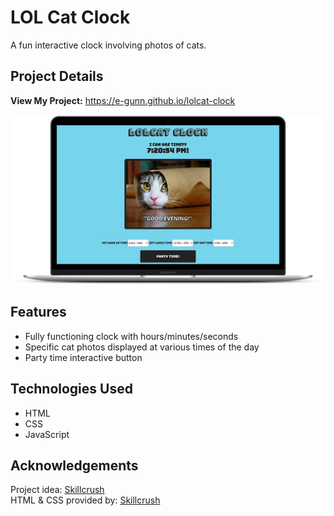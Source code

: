 # LOL Cat Clock 
A fun interactive clock involving photos of cats.

## Project Details

**View My Project:** https://e-gunn.github.io/lolcat-clock

![LOL Cat Clock Screenshot](https://github.com/e-gunn/lolcat-clock/blob/main/screenshot.png)

## Features
* Fully functioning clock with hours/minutes/seconds
* Specific cat photos displayed at various times of the day
* Party time interactive button

## Technologies Used
* HTML
* CSS 
* JavaScript

## Acknowledgements
Project idea: [Skillcrush](https://skillcrush.com)<br>
HTML & CSS provided by: [Skillcrush](https://skillcrush.com)<br>

